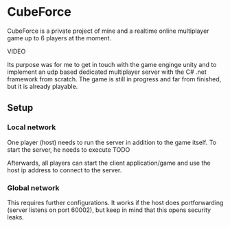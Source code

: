 # CubeForce

CubeForce is a private project of mine and a realtime online multiplayer game up to 6 players at the moment.

VIDEO

Its purpose was for me to get in touch with the game enginge unity and to implement an udp based dedicated multiplayer server with the C# .net framework from scratch. The game is still in progress and far from finished, but it is already playable.

## Setup

### Local network
One player (host) needs to run the server in addition to the game itself. To start the server, he needs to execute TODO

Afterwards, all players can start the client application/game and use the host ip address to connect to the server.

### Global network
This requires further configurations. It works if the host does portforwarding (server listens on port 60002), but keep in mind that this opens security leaks.